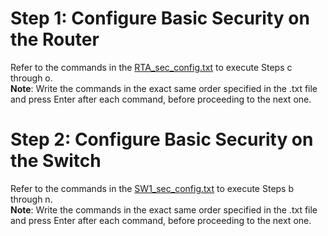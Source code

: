 # Step 1: Configure Basic Security on the Router 
Refer to the commands in the [RTA_sec_config.txt](./RTA_sec_config.txt) to execute Steps c through o.<br>
**Note**: Write the commands in the exact same order specified in the .txt file and press Enter after each command, before proceeding to the next one.

# Step 2: Configure Basic Security on the Switch 
Refer to the commands in the [SW1_sec_config.txt](./SW1_sec_config.txt) to execute Steps b through n.<br>
**Note**: Write the commands in the exact same order specified in the .txt file and press Enter after each command, before proceeding to the next one.

